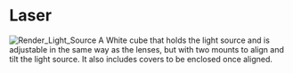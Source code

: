 # Laser
![Render_Light_Source](https://github.com/SiberFreak/Protocube/blob/main/Resources/Renders/Basic_Renders/Render_Light_Source.png)
A White cube that holds the light source and is adjustable in the same way as the lenses, but with two mounts to align and tilt the light source. It also includes covers to be enclosed once aligned.
